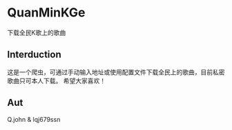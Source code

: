 # QuanMinKGe
下载全民K歌上的歌曲
## Interduction
这是一个爬虫，可通过手动输入地址或使用配置文件下载全民上的歌曲，目前私密歌曲只可本人下载。
希望大家喜欢！
## Aut
Q.john & lqj679ssn
